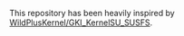 This repository has been heavily inspired by [WildPlusKernel/GKI_KernelSU_SUSFS](https://github.com/WildPlusKernel/GKI_KernelSU_SUSFS).